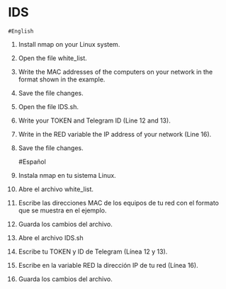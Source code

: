 # IDS
    #English
1. Install nmap on your Linux system.
2. Open the file white_list.
3. Write the MAC addresses of the computers on your network in the format shown in the example.
4. Save the file changes.
4. Open the file IDS.sh.
5. Write your TOKEN and Telegram ID (Line 12 and 13).
6. Write in the RED variable the IP address of your network (Line 16).
7. Save the file changes.

    #Español
1. Instala nmap en tu sistema Linux.
2. Abre el archivo white_list.
3. Escribe las direcciones MAC de los equipos de tu red con el formato que se muestra en el ejemplo.
4. Guarda los cambios del archivo.
4. Abre el archivo IDS.sh
5. Escribe tu TOKEN y ID de Telegram (Línea 12 y 13).
6. Escribe en la variable RED la dirección IP de tu red (Línea 16).
7. Guarda los cambios del archivo.

